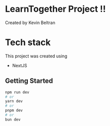 # LearnTogether Project !!

Created by Kevin Beltran

# Tech stack

This project was created using

- NextJS

## Getting Started

```bash
npm run dev
# or
yarn dev
# or
pnpm dev
# or
bun dev
```
